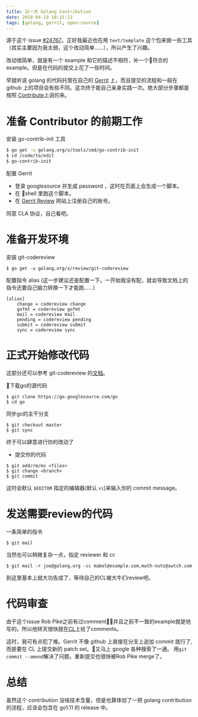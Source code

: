 ```yaml
---
title: 记一次 Golang Contribution
date: 2018-04-19 18:15:13
tags: [golang, gerrit, open-source]
---
```


源于这个 issue [#24767](https://github.com/golang/go/issues/24767)。正好我最近也在用 `text/template` 这个包来做一些工具（其实主要因为我太弱，这个改动简单……），所以产生了兴趣。

改动很简单，就是有一个 example 和它的描述不相符，补一个符合的 example。但是在代码的提交上花了一些时间。

早就听说 golang 的代码托管在自己的 [Gerrit](https://go.googlesource.com/go) 上，而且提交的流程和一般在 github 上的项目会有些不同。这次终于能自己亲身实践一次。绝大部分步骤都是按照 [Contribute](https://golang.org/doc/contribute.html)上说的来。

# 准备 Contributor 的前期工作

安装 go-contrib-init 工具

```bash
$ go get -u golang.org/x/tools/cmd/go-contrib-init
$ cd /code/to/edit
$ go-contrib-init
```

配置 Gerrit

* 登录 googlesource 并生成 password ，这时在页面上会生成一个脚本。
* 在 shell 里跑这个脚本。
* 在 [Gerrit Review](https://go-review.googlesource.com) 网站上注册自己的账号。

同意 CLA 协议，自己看吧。

# 准备开发环境

安装 git-codereview

```shell
$ go get -u golang.org/x/review/git-codereview
```

配置指令 alias (这一步建议还是配置一下。一开始我没有配，就会导致文档上的指令还要自己脑力转换一下才能跑……)

```
[alias]
	change = codereview change
	gofmt = codereview gofmt
	mail = codereview mail
	pending = codereview pending
	submit = codereview submit
	sync = codereview sync
```

# 正式开始修改代码

这部分还可以参考 git-codereview 的[文档](https://godoc.org/golang.org/x/review/git-codereview)。

下载go的源代码

```shell
$ git clone https://go.googlesource.com/go
$ cd go
```

同步go的主干分支

```shell
$ git checkout master
$ git sync
```

终于可以肆意进行你的改动了

* 提交你的代码

```shell
$ git add/rm/mv <files>
$ git change <branch>
$ git commit
```

这时会默认 `$EDITOR` 指定的编辑器(默认 `vi`)来输入你的 commit message。

# 发送需要review的代码

一条简单的指令

```shell
$ git mail
```

当然也可以稍微复杂一点，指定 reviewer 和 cc

```shell
$ git mail -r joe@golang.org -cc mabel@example.com,math-nuts@swtch.com
```

到这里基本上就大功告成了，等待自己的CL被大牛们review吧。

# 代码审查
由于这个issue Rob Pike之前有过comment，并且之前不一致的example就是他写的。所以他转天很快就在[CL](https://go-review.googlesource.com/c/go/+/107663)上给了comments。

这时，我可有点犯了难。Gerrit 不像 github 上直接在分支上追加 commit 就行了,而是要在 CL 上提交新的 patch set。又马上 google 各种搜索了一通。
用`git commit --amend`解决了问题。重新提交也很快被Rob Pike merge了。

# 总结
虽然这个 contribution 没啥技术含量，但是也算体验了一把 golang contribution 的流程，应该会包含在 go1.11 的 release 中。